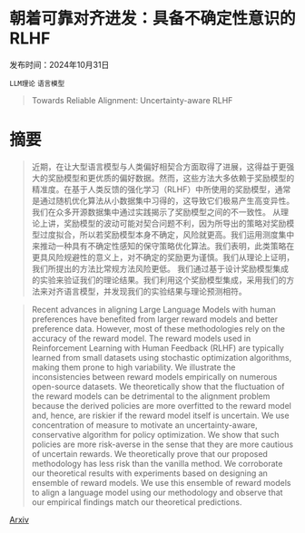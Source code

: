 # 朝着可靠对齐进发：具备不确定性意识的 RLHF

发布时间：2024年10月31日

`LLM理论` `语言模型`

> Towards Reliable Alignment: Uncertainty-aware RLHF

# 摘要

> 近期，在让大型语言模型与人类偏好相契合方面取得了进展，这得益于更强大的奖励模型和更优质的偏好数据。然而，这些方法大多依赖于奖励模型的精准度。在基于人类反馈的强化学习（RLHF）中所使用的奖励模型，通常是通过随机优化算法从小数据集中习得的，这导致它们极易产生高变异性。我们在众多开源数据集中通过实践揭示了奖励模型之间的不一致性。
  从理论上讲，奖励模型的波动可能对契合问题不利，因为所导出的策略对奖励模型过度拟合，所以若奖励模型本身不确定，风险就更高。我们运用测度集中来推动一种具有不确定性感知的保守策略优化算法。我们表明，此类策略在更具风险规避性的意义上，对不确定的奖励更为谨慎。我们从理论上证明，我们所提出的方法比常规方法风险更低。
  我们通过基于设计奖励模型集成的实验来验证我们的理论结果。我们利用这个奖励模型集成，采用我们的方法来对齐语言模型，并发现我们的实验结果与理论预测相符。

> Recent advances in aligning Large Language Models with human preferences have benefited from larger reward models and better preference data. However, most of these methodologies rely on the accuracy of the reward model. The reward models used in Reinforcement Learning with Human Feedback (RLHF) are typically learned from small datasets using stochastic optimization algorithms, making them prone to high variability. We illustrate the inconsistencies between reward models empirically on numerous open-source datasets.
  We theoretically show that the fluctuation of the reward models can be detrimental to the alignment problem because the derived policies are more overfitted to the reward model and, hence, are riskier if the reward model itself is uncertain. We use concentration of measure to motivate an uncertainty-aware, conservative algorithm for policy optimization. We show that such policies are more risk-averse in the sense that they are more cautious of uncertain rewards. We theoretically prove that our proposed methodology has less risk than the vanilla method.
  We corroborate our theoretical results with experiments based on designing an ensemble of reward models. We use this ensemble of reward models to align a language model using our methodology and observe that our empirical findings match our theoretical predictions.

[Arxiv](https://arxiv.org/abs/2410.23726)